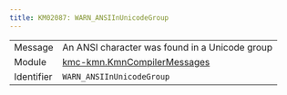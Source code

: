 ```yaml
---
title: KM02087: WARN_ANSIInUnicodeGroup
---
```


|            |           |
|------------|---------- |
| Message    | An ANSI character was found in a Unicode group |
| Module     | [kmc-kmn.KmnCompilerMessages](kmc-kmn.kmncompilermessages) |
| Identifier | `WARN_ANSIInUnicodeGroup` |


